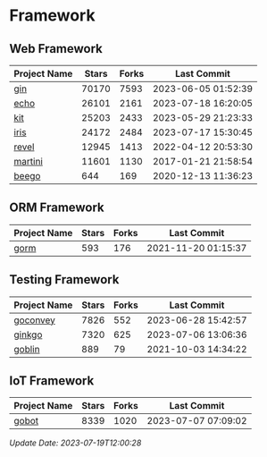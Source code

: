 # Framework

## Web Framework
| Project Name | Stars | Forks | Last Commit |
| ------------ | ----- | ----- | ----------- |
| [gin](https://github.com/gin-gonic/gin) | 70170 | 7593 | 2023-06-05 01:52:39 |
| [echo](https://github.com/labstack/echo) | 26101 | 2161 | 2023-07-18 16:20:05 |
| [kit](https://github.com/go-kit/kit) | 25203 | 2433 | 2023-05-29 21:23:33 |
| [iris](https://github.com/kataras/iris) | 24172 | 2484 | 2023-07-17 15:30:45 |
| [revel](https://github.com/revel/revel) | 12945 | 1413 | 2022-04-12 20:53:30 |
| [martini](https://github.com/go-martini/martini) | 11601 | 1130 | 2017-01-21 21:58:54 |
| [beego](https://github.com/astaxie/beego) | 644 | 169 | 2020-12-13 11:36:23 |

## ORM Framework
| Project Name | Stars | Forks | Last Commit |
| ------------ | ----- | ----- | ----------- |
| [gorm](https://github.com/jinzhu/gorm) | 593 | 176 | 2021-11-20 01:15:37 |

## Testing Framework
| Project Name | Stars | Forks | Last Commit |
| ------------ | ----- | ----- | ----------- |
| [goconvey](https://github.com/smartystreets/goconvey) | 7826 | 552 | 2023-06-28 15:42:57 |
| [ginkgo](https://github.com/onsi/ginkgo) | 7320 | 625 | 2023-07-06 13:06:36 |
| [goblin](https://github.com/franela/goblin) | 889 | 79 | 2021-10-03 14:34:22 |

## IoT Framework
| Project Name | Stars | Forks | Last Commit |
| ------------ | ----- | ----- | ----------- |
| [gobot](https://github.com/hybridgroup/gobot) | 8339 | 1020 | 2023-07-07 07:09:02 |

*Update Date: 2023-07-19T12:00:28*